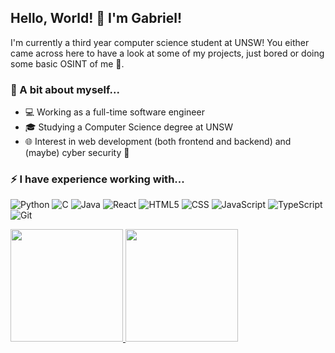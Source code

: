## Hello, World! 👋 I'm Gabriel!
I'm currently a third year computer science student at UNSW! You either came across here to have a look at some of my projects, just bored or doing some basic OSINT of me 👀.

### 💬 A bit about myself...
- 💻 Working as a full-time software engineer
- 🎓 Studying a Computer Science degree at UNSW
- 🌐 Interest in web development (both frontend and backend) and (maybe) cyber security 🤔

### ⚡ I have experience working with...
![Python](https://img.shields.io/badge/-Python-333333?style=flat&logo=python)
![C](https://img.shields.io/badge/-C-333333?style=flat&logo=c)
![Java](https://img.shields.io/badge/-Java-333333?style=flat&logo=Java&logoColor=007396)
![React](https://img.shields.io/badge/-React-333333?style=flat&logo=react)
![HTML5](https://img.shields.io/badge/-HTML5-333333?style=flat&logo=HTML5)
![CSS](https://img.shields.io/badge/-CSS-333333?style=flat&logo=CSS3&logoColor=1572B6)
![JavaScript](https://img.shields.io/badge/-JavaScript-333333?style=flat&logo=javascript)
![TypeScript](https://img.shields.io/badge/-TypeScript-333333?style=flat&logo=typescript)
![Git](https://img.shields.io/badge/-Git-333333?style=flat&logo=git)

<a href="https://github.com/gtangelo">
  <img height="180em" src="https://github-readme-stats.vercel.app/api?username=gtangelo&show_icons=true&theme=dark" />
  <img height="180em" src="https://github-readme-stats.vercel.app/api/top-langs/?username=gtangelo&theme=dark&layout=compact" />
</a>

